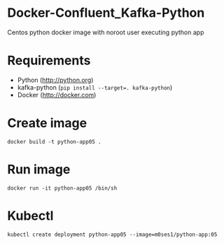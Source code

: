 # Docker-Confluent_Kafka-Python

Centos python docker image with noroot user executing python app



# Requirements

- Python (http://python.org)
- kafka-python (`pip install --target=. kafka-python`)
- Docker (http://docker.com)


# Create image
```
docker build -t python-app05 .
```
# Run image
```
docker run -it python-app05 /bin/sh
```
# Kubectl
```
kubectl create deployment python-app05 --image=m0ses1/python-app:05
```

